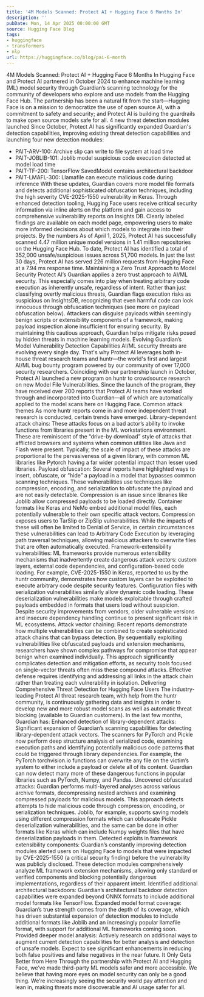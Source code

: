 ```yaml
---
title: '4M Models Scanned: Protect AI + Hugging Face 6 Months In'
description: ''
pubDate: Mon, 14 Apr 2025 00:00:00 GMT
source: Hugging Face Blog
tags:
- huggingface
- transformers
- nlp
url: https://huggingface.co/blog/pai-6-month
---
```


4M Models Scanned: Protect AI + Hugging Face 6 Months In
Hugging Face and Protect AI partnered in October 2024 to enhance machine learning (ML) model security through Guardian’s scanning technology for the community of developers who explore and use models from the Hugging Face Hub. The partnership has been a natural fit from the start—Hugging Face is on a mission to democratize the use of open source AI, with a commitment to safety and security; and Protect AI is building the guardrails to make open source models safe for all.
4 new threat detection modules launched
Since October, Protect AI has significantly expanded Guardian's detection capabilities, improving existing threat detection capabilities and launching four new detection modules:
- PAIT-ARV-100: Archive slip can write to file system at load time
- PAIT-JOBLIB-101: Joblib model suspicious code execution detected at model load time
- PAIT-TF-200: TensorFlow SavedModel contains architectural backdoor
- PAIT-LMAFL-300: Llamafile can execute malicious code during inference
With these updates, Guardian covers more model file formats and detects additional sophisticated obfuscation techniques, including the high severity CVE-2025-1550 vulnerability in Keras. Through enhanced detection tooling, Hugging Face users receive critical security information via inline alerts on the platform and gain access to comprehensive vulnerability reports on Insights DB. Clearly labeled findings are available on each model page, empowering users to make more informed decisions about which models to integrate into their projects.
By the numbers
As of April 1, 2025, Protect AI has successfully scanned 4.47 million unique model versions in 1.41 million repositories on the Hugging Face Hub.
To date, Protect AI has identified a total of 352,000 unsafe/suspicious issues across 51,700 models. In just the last 30 days, Protect AI has served 226 million requests from Hugging Face at a 7.94 ms response time.
Maintaining a Zero Trust Approach to Model Security
Protect AI’s Guardian applies a zero trust approach to AI/ML security. This especially comes into play when treating arbitrary code execution as inherently unsafe, regardless of intent. Rather than just classifying overtly malicious threats, Guardian flags execution risks as suspicious on InsightsDB, recognizing that even harmful code can look innocuous through obfuscation techniques (see more on payload obfuscation below). Attackers can disguise payloads within seemingly benign scripts or extensibility components of a framework, making payload inspection alone insufficient for ensuring security. By maintaining this cautious approach, Guardian helps mitigate risks posed by hidden threats in machine learning models.
Evolving Guardian’s Model Vulnerability Detection Capabilities
AI/ML security threats are evolving every single day. That's why Protect AI leverages both in-house threat research teams and huntr—the world's first and largest AI/ML bug bounty program powered by our community of over 17,000 security researchers.
Coinciding with our partnership launch in October, Protect AI launched a new program on huntr to crowdsource research on new Model File Vulnerabilities. Since the launch of the program, they have received over 200 reports that Protect AI teams have worked through and incorporated into Guardian—all of which are automatically applied to the model scans here on Hugging Face.
Common attack themes
As more huntr reports come in and more independent threat research is conducted, certain trends have emerged.
Library-dependent attack chains: These attacks focus on a bad actor’s ability to invoke functions from libraries present in the ML workstations environment. These are reminiscent of the “drive-by download” style of attacks that afflicted browsers and systems when common utilities like Java and Flash were present. Typically, the scale of impact of these attacks are proportional to the pervasiveness of a given library, with common ML libraries like Pytorch having a far wider potential impact than lesser used libraries.
Payload obfuscation: Several reports have highlighted ways to insert, obfuscate, or “hide” a payload in a model that bypasses common scanning techniques. These vulnerabilities use techniques like compression, encoding, and serialization to obfuscate the payload and are not easily detectable. Compression is an issue since libraries like Joblib allow compressed payloads to be loaded directly. Container formats like Keras and NeMo embed additional model files, each potentially vulnerable to their own specific attack vectors. Compression exposes users to TarSlip or ZipSlip vulnerabilities. While the impacts of these will often be limited to Denial of Service, in certain circumstances these vulnerabilities can lead to Arbitrary Code Execution by leveraging path traversal techniques, allowing malicious attackers to overwrite files that are often automatically executed.
Framework-extensibility vulnerabilities: ML frameworks provide numerous extensibility mechanisms that inadvertently create dangerous attack vectors: custom layers, external code dependencies, and configuration-based code loading. For example, CVE-2025-1550 in Keras, reported to us by the huntr community, demonstrates how custom layers can be exploited to execute arbitrary code despite security features. Configuration files with serialization vulnerabilities similarly allow dynamic code loading. These deserialization vulnerabilities make models exploitable through crafted payloads embedded in formats that users load without suspicion. Despite security improvements from vendors, older vulnerable versions and insecure dependency handling continue to present significant risk in ML ecosystems.
Attack vector chaining: Recent reports demonstrate how multiple vulnerabilities can be combined to create sophisticated attack chains that can bypass detection. By sequentially exploiting vulnerabilities like obfuscated payloads and extension mechanisms, researchers have shown complex pathways for compromise that appear benign when examined individually. This approach significantly complicates detection and mitigation efforts, as security tools focused on single-vector threats often miss these compound attacks. Effective defense requires identifying and addressing all links in the attack chain rather than treating each vulnerability in isolation.
Delivering Comprehensive Threat Detection for Hugging Face Users
The industry-leading Protect AI threat research team, with help from the huntr community, is continuously gathering data and insights in order to develop new and more robust model scans as well as automatic threat blocking (available to Guardian customers). In the last few months, Guardian has:
Enhanced detection of library-dependent attacks: Significant expansion of Guardian’s scanning capabilities for detecting library-dependent attack vectors. The scanners for PyTorch and Pickle now perform deep structure analysis of serialized code, examining execution paths and identifying potentially malicious code patterns that could be triggered through library dependencies. For example, the PyTorch torchvision.io functions can overwrite any file on the victim’s system to either include a payload or delete all of its content. Guardian can now detect many more of these dangerous functions in popular libraries such as PyTorch, Numpy, and Pandas.
Uncovered obfuscated attacks: Guardian performs multi-layered analyses across various archive formats, decompressing nested archives and examining compressed payloads for malicious models. This approach detects attempts to hide malicious code through compression, encoding, or serialization techniques. Joblib, for example, supports saving models using different compression formats which can obfuscate Pickle deserialization vulnerabilities, and the same can be done in other formats like Keras which can include Numpy weights files that have deserialization payloads in them.
Detected exploits in framework extensibility components: Guardian’s constantly improving detection modules alerted users on Hugging Face to models that were impacted by CVE-2025-1550 (a critical security finding) before the vulnerability was publicly disclosed. These detection modules comprehensively analyze ML framework extension mechanisms, allowing only standard or verified components and blocking potentially dangerous implementations, regardless of their apparent intent.
Identified additional architectural backdoors: Guardian’s architectural backdoor detection capabilities were expanded beyond ONNX formats to include additional model formats like TensorFlow.
Expanded model format coverage: Guardian’s true strength comes from the depth of its coverage, which has driven substantial expansion of detection modules to include additional formats like Joblib and an increasingly popular llamafile format, with support for additional ML frameworks coming soon.
Provided deeper model analysis: Actively research on additional ways to augment current detection capabilities for better analysis and detection of unsafe models. Expect to see significant enhancements in reducing both false positives and false negatives in the near future.
It Only Gets Better from Here
Through the partnership with Protect AI and Hugging Face, we’ve made third-party ML models safer and more accessible. We believe that having more eyes on model security can only be a good thing. We’re increasingly seeing the security world pay attention and lean in, making threats more discoverable and AI usage safer for all.